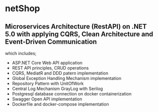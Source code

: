 # netShop
## Microservices Architecture (RestAPI) on .NET 5.0 with applying CQRS, Clean Architecture and Event-Driven Communication

 which includes; 
 * ASP.NET Core Web API application
 * REST API principles, CRUD operations
 * CQRS, MediatR and DDD patern implementation
 * Global Exception Handling Mechanism implementation
 * Repository Pattern with UnitOfWork
 * Central Log Mechanism GrayLog with Serilog
 * Postgresql database connection on docker containerization 
 * Swagger Open API implementation
 * Dockerfile and docker-compose implementation
 
